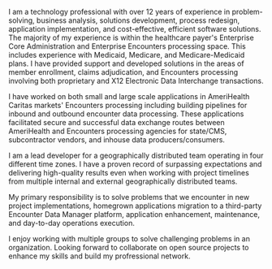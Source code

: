I am a technology professional with over 12 years of experience in problem-solving, business analysis, solutions development, process redesign, application implementation, and cost-effective, efficient software solutions. The majority of my experience is within the healthcare payer's Enterprise Core Administration and Enterprise Encounters processing space. This includes experience with Medicaid, Medicare, and Medicare-Medicaid plans. I have provided support and developed solutions in the areas of member enrollment, claims adjudication, and Encounters processing involving both proprietary and X12 Electronic Data Interchange transactions.  

I have worked on both small and large scale applications in AmeriHealth Caritas markets' Encounters processing including building pipelines for inbound and outbound encounter data processing. These applications facilitated secure and successful data exchange routes between AmeriHealth and Encounters processing agencies for state/CMS, subcontractor vendors, and inhouse data producers/consumers.  

I am a lead developer for a geographically distributed team operating in four different time zones. I have a proven record of surpassing expectations and delivering high-quality results even when working with project timelines from multiple internal and external geographically distributed teams.  

My primary responsibility is to solve problems that we encounter in new project implementations, homegrown applications migration to a third-party Encounter Data Manager platform, application enhancement, maintenance, and day-to-day operations execution.  

I enjoy working with multiple groups to solve challenging problems in an organization. Looking forward to collaborate on open source projects to enhance my skills and build my profressional network.  
